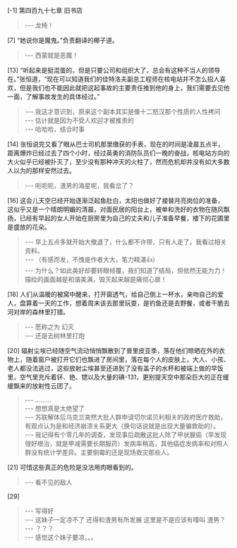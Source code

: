 
[-1] 第四百九十七章 旧书店
>--- 龙椅！<br>

[7] “她说你是魔鬼。”负责翻译的椰子道。
>--- 西蒙就是恶魔！<br>

[13] “听起来是挺混蛋的，但是只要公司和组织大了，总会有这种不当人的领导在。”张恒道，“现在可以知道我们的佳特洛夫副总工程师在核电站并不怎么招人喜欢，但是我们也不能因此就把这起事故的主要责任推到他的身上，我们需要去见他一面，了解事故发生的具体经过。”
>--- 我这才意识到，原来这个副本其实是像十二怒汉那个性质的人性拷问<br>
>--- 估计就是因为不受人欢迎才被推责的<br>
>--- 哈哈哈，结合时事<br>

[14] 张恒说完又看了眼从巴士司机那里缴获的手表，现在的时间是凌晨五点半，距离爆炸已经过去了四个小时，经过英勇的消防队员们一晚的奋战，核电站方向的大火似乎已经被扑灭了，至少没有那种冲天的火柱了，然而危机却并没有如大多数人以为的那样安然过去。
>--- 呃呃呃，渣男的海星呢，我看岔了？<br>

[16] 这会儿天空已经开始逐渐泛起鱼肚白，太阳也做好了接替月亮岗位的准备，这似乎又是一个晴朗明媚的清晨，对面民居的阳台上，被单和洗好的衣物在随风飘扬，已经有早起的女人开始在厨房里为自己的丈夫和儿子准备早餐，楼下的花圃里是盛放的花朵。
>--- 早上五点多就开始大撤退了，什么都不许带，只有人走了。我看过相关资料。<br>
>--- （有感而发，不愧是作者大大，笔力精湛👍）<br>
>--- 为什么？如此美好却要转眼倾覆，我们知道了结局，但依然无能为力！描绘的画面越是和谐美满，毁灭起来越是痛彻心扉！<br>

[18] 人们从温暖的被窝中醒来，打开窗透气，给自己倒上一杯水，亲吻自己的爱人，盘算着一天的工作，想着周末该去那里玩耍，是钓鱼还是去野餐，或者干脆去河对岸的森林里打猎。
>--- 愿称之为 幻灭<br>
>--- 还是去树林里打炮<br>

[20] 辐射尘埃已经随空气流动悄悄飘散到了普里皮亚季，落在他们晾晒在外的衣物上，随着窗户被打开它们也飘进了房间里，落在每个人的皮肤上，大人、小孩、老人都没法逃过，这些放射尘埃甚至还进到了没有盖子的水杯和被端上做的早饭里，空气里充斥着钚、铯、锶以及大量的碘-131，更别提天空中那朵巨大的正在缓缓飘来的放射性云团了。
>--- ………<br>
>--- 想想真是太绝望了<br>
>--- 苏联解体后乌克兰突然大批人群申请切尔诺贝利相关的政府医疗救助，有观点认为是和经济崩溃关系更大（换句话说就是出现大量骗救助的）。<br>
>--- 我记得有个零几年的调查，发现事后疏散这批人除了甲状腺癌（早发现很好根治，就是甲减需要长期服药）发病率稍高，其他癌症发病率和对照人群没有统计学差异。主要倒霉的还是现场救灾那些人。<br>

[21] 可惜这些真正的危险是没法用肉眼看到的。
>--- 看不见的敌人<br>

[29] 
>--- 写得好<br>
>--- 这妹子一定凉不了 还得和渣男有所发展 这里是不是应该有嚎叫 渣男？<br>
>--- ？？？<br>
>--- 感觉这个妹子要凉。。。<br>
